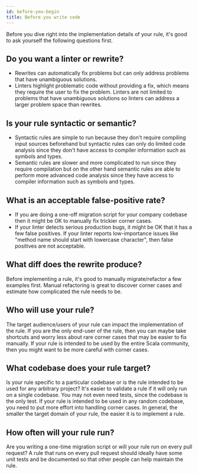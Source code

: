 ```yaml
---
id: before-you-begin
title: Before you write code
---
```


Before you dive right into the implementation details of your rule, it's good to
ask yourself the following questions first.

## Do you want a linter or rewrite?

- Rewrites can automatically fix problems but can only address problems that
  have unambiguous solutions.
- Linters highlight problematic code without providing a fix, which means they
  require the user to fix the problem. Linters are not limited to problems that
  have unambiguous solutions so linters can address a larger problem space than
  rewrites.

## Is your rule syntactic or semantic?

- Syntactic rules are simple to run because they don't require compiling input
  sources beforehand but syntactic rules can only do limited code analysis
  since they don't have access to compiler information such as symbols and
  types.
- Semantic rules are slower and more complicated to run since they require
  compilation but on the other hand semantic rules are able to perform more
  advanced code analysis since they have access to compiler information such as
  symbols and types.

## What is an acceptable false-positive rate?

- If you are doing a one-off migration script for your company codebase then it
  might be OK to manually fix trickier corner cases.
- If your linter detects serious production bugs, it might be OK that it has a
  few false positives. If your linter reports low-importance issues like "method
  name should start with lowercase character", then false positives are not
  acceptable.

## What diff does the rewrite produce?

Before implementing a rule, it's good to manually migrate/refactor a few
examples first. Manual refactoring is great to discover corner cases and
estimate how complicated the rule needs to be.

## Who will use your rule?

The target audience/users of your rule can impact the implementation of the
rule.  If you are the only end-user of the rule, then you can maybe take
shortcuts and worry less about rare corner cases that may be easier to fix
manually. If your rule is intended to be used by the entire Scala community,
then you might want to be more careful with corner cases.

## What codebase does your rule target?

Is your rule specific to a particular codebase or is the rule intended to be
used for any arbitrary project? It's easier to validate a rule if it will only
run on a single codebase. You may not even need tests, since the codebase is the
only test. If your rule is intended to be used in any random codebase, you need
to put more effort into handling corner cases. In general, the smaller the
target domain of your rule, the easier it is to implement a rule.

## How often will your rule run?

Are you writing a one-time migration script or will your rule run on every pull
request? A rule that runs on every pull request should ideally have some unit
tests and be documented so that other people can help maintain the rule.
